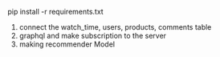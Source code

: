 pip install -r requirements.txt

1. connect the watch_time, users, products, comments table
1. graphql and make subscription to the server
1. making recommender Model

